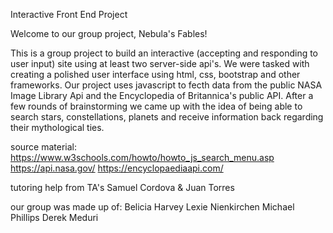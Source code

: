 Interactive Front End Project

Welcome to our group project, Nebula's Fables!

This is a group project to build an interactive (accepting and responding to user input) site using at least two server-side api's. We were tasked with creating a polished user interface using html, css, bootstrap and other frameworks. Our project uses javascript to fecth data from the public NASA Image Library Api and the Encyclopedia of Britannica's public API. After a few rounds of brainstorming we came up with the idea of being able to search stars, constellations, planets and receive information back regarding their mythological ties.

source material:
https://www.w3schools.com/howto/howto_js_search_menu.asp
https://api.nasa.gov/
https://encyclopaediaapi.com/

tutoring help from TA's Samuel Cordova & Juan Torres

our group was made up of:
Belicia Harvey
Lexie Nienkirchen
Michael Phillips
Derek Meduri
